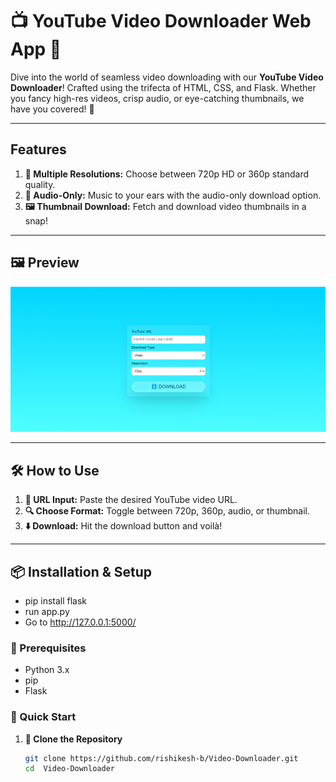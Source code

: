 # 📺 YouTube Video Downloader Web App 🚀

Dive into the world of seamless video downloading with our **YouTube Video Downloader**! Crafted using the trifecta of HTML, CSS, and Flask. Whether you fancy high-res videos, crisp audio, or eye-catching thumbnails, we have you covered! 🌟

---

##  Features

1. **🎥 Multiple Resolutions:** Choose between 720p HD or 360p standard quality.
2. **🎵 Audio-Only:** Music to your ears with the audio-only download option.
3. **🖼 Thumbnail Download:** Fetch and download video thumbnails in a snap!

---

## 🖼️ Preview

![App Preview](https://github.com/rishikesh-b/Video-Downloader/blob/main/SAMPLE%20IMAGE.png)


---

## 🛠️ How to Use

1. **🔗 URL Input:** Paste the desired YouTube video URL.
2. **🔍 Choose Format:** Toggle between 720p, 360p, audio, or thumbnail.
3. **⬇️ Download:** Hit the download button and voilà!

---

## 📦 Installation & Setup
- pip install flask
- run app.py
- Go to http://127.0.0.1:5000/

### 🧰 Prerequisites
- Python 3.x
- pip
- Flask

### 🚀 Quick Start

1. **📂 Clone the Repository**
   ```bash
   git clone https://github.com/rishikesh-b/Video-Downloader.git
   cd  Video-Downloader
